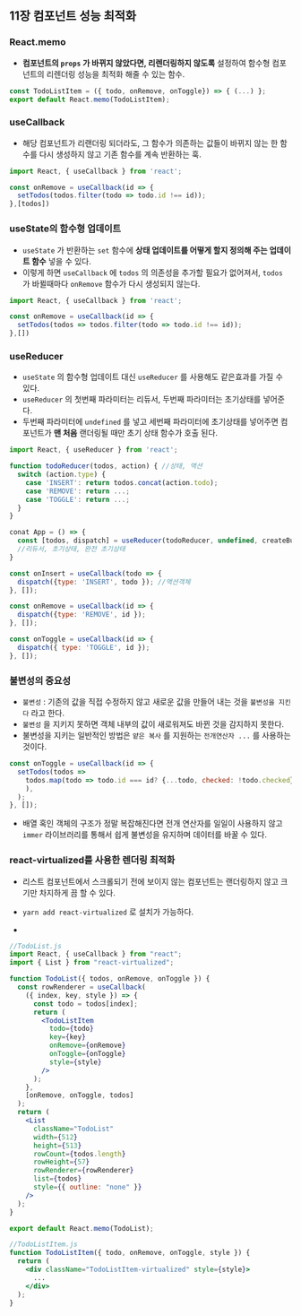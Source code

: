 ## 11장 컴포넌트 성능 최적화



### React.memo

- **컴포넌트의 `props` 가 바뀌지 않았다면, 리렌더링하지 않도록** 설정하여 함수형 컴포넌트의 리렌더링 성능을 최적화 해줄 수 있는 함수.

```jsx
const TodoListItem = ({ todo, onRemove, onToggle}) => { (...) };
export default React.memo(TodoListItem);
```



### useCallback

- 해당 컴포넌트가 리랜더링 되더라도, 그 함수가 의존하는 값들이 바뀌지 않는 한 함수를 다시 생성하지 않고 기존 함수를 계속 반환하는 훅.

```jsx
import React, { useCallback } from 'react';

const onRemove = useCallback(id => {
  setTodos(todos.filter(todo => todo.id !== id));
},[todos])
```



### useState의 함수형 업데이트

- `useState` 가 반환하는 `set` 함수에 **상태 업데이트를 어떻게 할지 정의해 주는 업데이트 함수** 넣을 수 있다.
- 이렇게 하면 `useCallback` 에 `todos` 의 의존성을 추가할 필요가 없어져서, `todos` 가 바뀔때마다 `onRemove` 함수가 다시 생성되지 않는다.

```jsx
import React, { useCallback } from 'react';

const onRemove = useCallback(id => {
  setTodos(todos => todos.filter(todo => todo.id !== id));
},[])
```



### useReducer

- `useState` 의 함수형 업데이트 대신 `useReducer` 를 사용해도 같은효과를 가질 수 있다.
- `useReducer` 의 첫번째 파라미터는 리듀서, 두번째 파라미터는 초기상태를 넣어준다. 
- 두번째 파라미터에 `undefined` 를 넣고 세번째 파라미터에 초기상태를 넣어주면 컴포넌트가 **맨 처음** 랜더링될 때만 초기 상태 함수가 호출 된다.

```jsx
import React, { useReducer } from 'react';

function todoReducer(todos, action) { //상태, 액션
  switch (action.type) {
    case 'INSERT': return todos.concat(action.todo);
    case 'REMOVE': return ...;
    case 'TOGGLE': return ...;
  }
}

conat App = () => {
  const [todos, dispatch] = useReducer(todoReducer, undefined, createBulkTodos);
  //리듀서, 초기상태, 완전 초기상태
}

const onInsert = useCallback(todo => {
  dispatch({type: 'INSERT', todo }); //액션객체
}, []);

const onRemove = useCallback(id => {
  dispatch({type: 'REMOVE', id });
}, []);

const onToggle = useCallback(id => {
  dispatch({ type: 'TOGGLE', id });
}, []);

```



### 불변성의 중요성

- `불변성` : 기존의 값을 직접 수정하지 않고 새로운 값을 만들어 내는 것을 `불변성을 지킨다` 라고 한다.
- `불변성` 을 지키지 못하면 객체 내부의 값이 새로워져도 바뀐 것을 감지하지 못한다.
- 불변성을 지키는 일반적인 방법은 `얕은 복사` 를 지원하는 `전개연산자 ...` 를 사용하는 것이다.

```jsx
const onToggle = useCallback(id => {
  setTodos(todos => 
    todos.map(todo => todo.id === id? {...todo, checked: !todo.checked} : todo
    ),
  );
}, []);
```

- 배열 혹인 객체의 구조가 정말 복잡해진다면 전개 연산자를 일일이 사용하지 않고 `immer` 라이브러리를 통해서 쉽게 불변성을 유지하며 데이터를 바꿀 수 있다.



### react-virtualized를 사용한 렌더링 최적화

- 리스트 컴포넌트에서 스크롤되기 전에 보이지 않는 컴포넌트는 랜더링하지 않고 크기만 차지하게 끔 할 수 있다.

- `yarn add react-virtualized` 로 설치가 가능하다.
- 

```jsx
//TodoList.js
import React, { useCallback } from "react";
import { List } from "react-virtualized";

function TodoList({ todos, onRemove, onToggle }) {
  const rowRenderer = useCallback(
    ({ index, key, style }) => {
      const todo = todos[index];
      return (
        <TodoListItem
          todo={todo}
          key={key}
          onRemove={onRemove}
          onToggle={onToggle}
          style={style}
        />
      );
    },
    [onRemove, onToggle, todos]
  );
  return (
    <List
      className="TodoList"
      width={512}
      height={513}
      rowCount={todos.length}
      rowHeight={57}
      rowRenderer={rowRenderer}
      list={todos}
      style={{ outline: "none" }}
    />
  );
}

export default React.memo(TodoList);
```

```jsx
//TodoListItem.js
function TodoListItem({ todo, onRemove, onToggle, style }) {
  return (
    <div className="TodoListItem-virtualized" style={style}>
      ...
    </div>
  );
}
```

